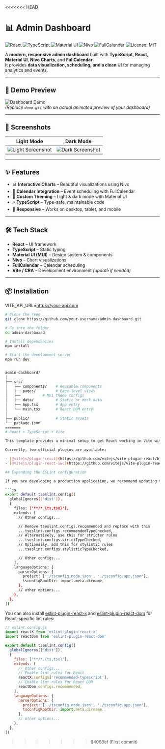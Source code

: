<<<<<<< HEAD
# 📊 Admin Dashboard

![React](https://img.shields.io/badge/React-20232A?style=for-the-badge&logo=react&logoColor=61DAFB)
![TypeScript](https://img.shields.io/badge/TypeScript-007ACC?style=for-the-badge&logo=typescript&logoColor=white)
![Material UI](https://img.shields.io/badge/Material_UI-007FFF?style=for-the-badge&logo=mui&logoColor=white)
![Nivo](https://img.shields.io/badge/Nivo_Charts-FF6384?style=for-the-badge&logo=data%3Aimage/svg+xml;base64,PHN2ZyB3aWR0aD0iMTUiIGhlaWdodD0iMTUiIHhtbG5zPSJodHRwOi8vd3d3LnczLm9yZy8yMDAwL3N2ZyIvPg==)
![FullCalendar](https://img.shields.io/badge/FullCalendar-008080?style=for-the-badge&logo=google-calendar&logoColor=white)
![License: MIT](https://img.shields.io/badge/License-MIT-green?style=for-the-badge)

A **modern, responsive admin dashboard** built with **TypeScript**, **React**, **Material UI**, **Nivo Charts**, and **FullCalendar**.  
It provides **data visualization, scheduling, and a clean UI** for managing analytics and events.

---

## 🎥 Demo Preview

![Dashboard Demo](demo.gif)  
*(Replace `demo.gif` with an actual animated preview of your dashboard)*

---

## 📸 Screenshots

| Light Mode | Dark Mode |
|------------|-----------|
| ![Light Screenshot](screenshots/light.png) | ![Dark Screenshot](screenshots/dark.png) |

---

## ✨ Features

- 📊 **Interactive Charts** – Beautiful visualizations using Nivo
- 📅 **Calendar Integration** – Event scheduling with FullCalendar
- 🎨 **Custom Theming** – Light & dark mode with Material UI
- ⚡ **TypeScript** – Type-safe, maintainable code
- 📱 **Responsive** – Works on desktop, tablet, and mobile

---

## 🛠️ Tech Stack

- **React** – UI framework
- **TypeScript** – Static typing
- **Material UI (MUI)** – Design system & components
- **Nivo** – Chart visualizations
- **FullCalendar** – Calendar scheduling
- **Vite / CRA** – Development environment *(update if needed)*

---

## 📦 Installation
VITE_API_URL=https://your-api.com


```bash
# Clone the repo
git clone https://github.com/your-username/admin-dashboard.git

# Go into the folder
cd admin-dashboard

# Install dependencies
npm install

# Start the development server
npm run dev


admin-dashboard/
│
├── src/
│   ├── components/    # Reusable components
│   ├── pages/         # Page-level views
│   ├──          # MUI theme configs
│   ├── data/          # Static or mock data
│   ├── App.tsx        # App entry
│   └── main.tsx       # React DOM entry
│
├── public/            # Static assets
└── package.json
=======
# React + TypeScript + Vite

This template provides a minimal setup to get React working in Vite with HMR and some ESLint rules.

Currently, two official plugins are available:

- [@vitejs/plugin-react](https://github.com/vitejs/vite-plugin-react/blob/main/packages/plugin-react) uses [Babel](https://babeljs.io/) for Fast Refresh
- [@vitejs/plugin-react-swc](https://github.com/vitejs/vite-plugin-react/blob/main/packages/plugin-react-swc) uses [SWC](https://swc.rs/) for Fast Refresh

## Expanding the ESLint configuration

If you are developing a production application, we recommend updating the configuration to enable type-aware lint rules:

```js
export default tseslint.config([
  globalIgnores(['dist']),
  {
    files: ['**/*.{ts,tsx}'],
    extends: [
      // Other configs...

      // Remove tseslint.configs.recommended and replace with this
      ...tseslint.configs.recommendedTypeChecked,
      // Alternatively, use this for stricter rules
      ...tseslint.configs.strictTypeChecked,
      // Optionally, add this for stylistic rules
      ...tseslint.configs.stylisticTypeChecked,

      // Other configs...
    ],
    languageOptions: {
      parserOptions: {
        project: ['./tsconfig.node.json', './tsconfig.app.json'],
        tsconfigRootDir: import.meta.dirname,
      },
      // other options...
    },
  },
])
```

You can also install [eslint-plugin-react-x](https://github.com/Rel1cx/eslint-react/tree/main/packages/plugins/eslint-plugin-react-x) and [eslint-plugin-react-dom](https://github.com/Rel1cx/eslint-react/tree/main/packages/plugins/eslint-plugin-react-dom) for React-specific lint rules:

```js
// eslint.config.js
import reactX from 'eslint-plugin-react-x'
import reactDom from 'eslint-plugin-react-dom'

export default tseslint.config([
  globalIgnores(['dist']),
  {
    files: ['**/*.{ts,tsx}'],
    extends: [
      // Other configs...
      // Enable lint rules for React
      reactX.configs['recommended-typescript'],
      // Enable lint rules for React DOM
      reactDom.configs.recommended,
    ],
    languageOptions: {
      parserOptions: {
        project: ['./tsconfig.node.json', './tsconfig.app.json'],
        tsconfigRootDir: import.meta.dirname,
      },
      // other options...
    },
  },
])
```
>>>>>>> 84068ef (First commit)
